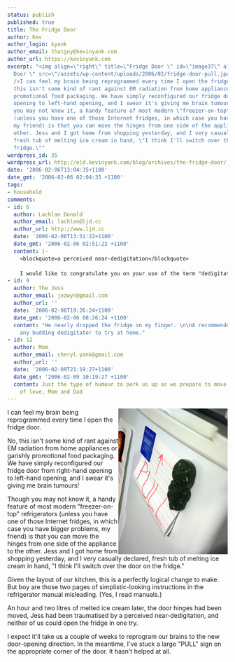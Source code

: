 ```yaml
---
status: publish
published: true
title: The Fridge Door
author: Kev
author_login: kyank
author_email: thatguy@kevinyank.com
author_url: https://kevinyank.com
excerpt: "<img align=\"right\" title=\"Fridge Door \" id=\"image37\" alt=\"Fridge
  Door \" src=\"/assets/wp-content/uploads/2006/02/fridge-door-pull.jpg\"
  />I can feel my brain being reprogrammed every time I open the fridge door.\r\n\r\nNo,
  this isn't some kind of rant against EM radiation from home appliances or garishly
  promotional food packaging. We have simply reconfigured our fridge door from right-hand
  opening to left-hand opening, and I swear it's giving me brain tumours!\r\n\r\nThough
  you may not know it, a handy feature of most modern \"freezer-on-top\" refrigerators
  (unless you have one of those Internet fridges, in which case you have bigger problems,
  my friend) is that you can move the hinges from one side of the appliance to the
  other. Jess and I got home from shopping yesterday, and I very casually declared,
  fresh tub of melting ice cream in hand, \"I think I'll switch over the door on the
  fridge.\""
wordpress_id: 35
wordpress_url: http://old.kevinyank.com/blog/archives/the-fridge-door/
date: '2006-02-06T13:04:35+1100'
date_gmt: '2006-02-06 02:04:35 +1100'
tags:
- household
comments:
- id: 6
  author: Lachlan Donald
  author_email: lachlan@ljd.cc
  author_url: http://www.ljd.cc
  date: '2006-02-06T13:51:22+1100'
  date_gmt: '2006-02-06 02:51:22 +1100'
  content: |-
    <blockquote>a perceived near-dedigitation</blockquote>

    I would like to congratulate you on your use of the term "dedigitation" :) How did you manage to nearly lop off a finger with a fridge?
- id: 9
  author: The Jess
  author_email: jezwyn@gmail.com
  author_url: ''
  date: '2006-02-06T19:26:24+1100'
  date_gmt: '2006-02-06 08:26:24 +1100'
  content: "He nearly dropped the fridge on my finger. \n\nA recommended method for
    any budding dedigitator to try at home."
- id: 12
  author: Mom
  author_email: cheryl.yank@gmail.com
  author_url: ''
  date: '2006-02-09T21:19:27+1100'
  date_gmt: '2006-02-09 10:19:27 +1100'
  content: Just the type of humour to perk us up as we prepare to move back to Canada.  Lots
    of love, Mom and Dad
---
```

<p><img align="right" title="Fridge Door " id="image37" alt="Fridge Door " src="/assets/wp-content/uploads/2006/02/fridge-door-pull.jpg" />I can feel my brain being reprogrammed every time I open the fridge door.</p>
<p>No, this isn't some kind of rant against EM radiation from home appliances or garishly promotional food packaging. We have simply reconfigured our fridge door from right-hand opening to left-hand opening, and I swear it's giving me brain tumours!</p>
<p>Though you may not know it, a handy feature of most modern "freezer-on-top" refrigerators (unless you have one of those Internet fridges, in which case you have bigger problems, my friend) is that you can move the hinges from one side of the appliance to the other. Jess and I got home from shopping yesterday, and I very casually declared, fresh tub of melting ice cream in hand, "I think I'll switch over the door on the fridge."<a id="more"></a><a id="more-35"></a></p>
<p>Given the layout of our kitchen, this is a perfectly logical change to make. But boy are those two pages of simplistic-looking instructions in the refrigerator manual misleading. (Yes, I read manuals.)</p>
<p>An hour and two litres of melted ice cream later, the door hinges had been moved, Jess had been traumatised by a perceived near-dedigitation, and neither of us could open the fridge in one try.</p>
<p>I expect it'll take us a couple of weeks to reprogram our brains to the new door-opening direction. In the meantime, I've stuck a large "PULL" sign on the appropriate corner of the door. It hasn't helped at all.</p>
